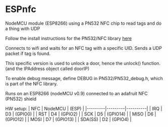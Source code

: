 # ESPnfc
NodeMCU module (ESP8266) using a PN532 NFC chip to read tags and do a thing with UDP

Follow the install instructions for the PN532/NFC library [here](https://github.com/Seeed-Studio/PN532)

Connects to wifi and waits for an NFC tag with a specific UID. Sends a UDP packet if tag is found.

This specific version is used to unlock a door, hence the unlock() function. (and the IPAddress object called doorIP)

To enable debug message, define DEBUG in PN532/PN532_debug.h, which is part of the NFC library.

Runs on an ESP8266 (nodeMCU v0.9) connected to an adafruit NFC (PN532) shield

HW setup:
| NFC     | NodeMCU | (ESP)    |
|---------|---------|----------|
| IRQ     | D3      | (GPIO0)  |
| RST     | D4      | (GPIO2)  |
| SCK     | D5      | (GPIO14) |
| MISO    | D6      | (GPIO12) |
| MOSI    | D7      | (GPIO13) |
| SDA(SS) | D2      | (GPIO4)  |